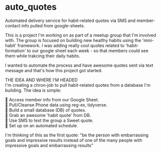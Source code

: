# auto_quotes

Automated delivery service for habit-related quotes via SMS and member-contact info pulled from google-sheets.

This is a project I'm working on as part of a meetup group that I'm involved with. The group is focused on building new healthy habits using the 'mini-habit' framework. I was adding really cool quotes related to 'habit-formation' to our google sheet each week - so that members could see them while trakcing their daily habits.

I wanted to automate the process and have awesome quotes sent via text message and that's how this project got started.

THE IDEA AND WHERE I'M HEADED  
I'm creating a chron-job to pull habit-related quotes from a database I'm building. The idea is simple: 

📌 Access member info from our Google Sheet.  
📌 Pull/Cleanse Phone data using reg-ex, tidyverse.  
📌 Build a small database (DB) of quotes.  
📌 Grab an awesome 'habit quote' from DB.  
📌 Use SMS to text the group a Sweet quote.  
📌 Set up on an automated schedule.    

I'm thinking of this as the first quote: 
"be the person with embarrassing goals and impressive results instead of one of the many people with impressive goals and embarrassing results"